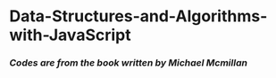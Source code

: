 # Data-Structures-and-Algorithms-with-JavaScript

### *Codes are from the book written by Michael Mcmillan*
